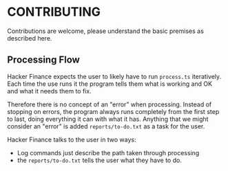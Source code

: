 # CONTRIBUTING

Contributions are welcome, please understand the basic premises as
described here.

## Processing Flow

Hacker Finance expects the user to likely have to run `process.ts` 
iteratively.  Each time the use runs it the program tells them what is
working and OK and what it needs them to fix.

Therefore there is no concept of an "error" when processing.  Instead of
stopping on errors, the program always runs completely from the first
step to last, doing everything it can with what it has.  Anything that
we might consider an "error" is added `reports/to-do.txt` as a task
for the user.

Hacker Finance talks to the user in two ways:
* Log commands just describe the path taken through processing
* the `reports/to-do.txt` tells the user what they have to do.